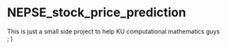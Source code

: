 # NEPSE_stock_price_prediction
This is just a small side project to help KU computational mathematics guys ; )
